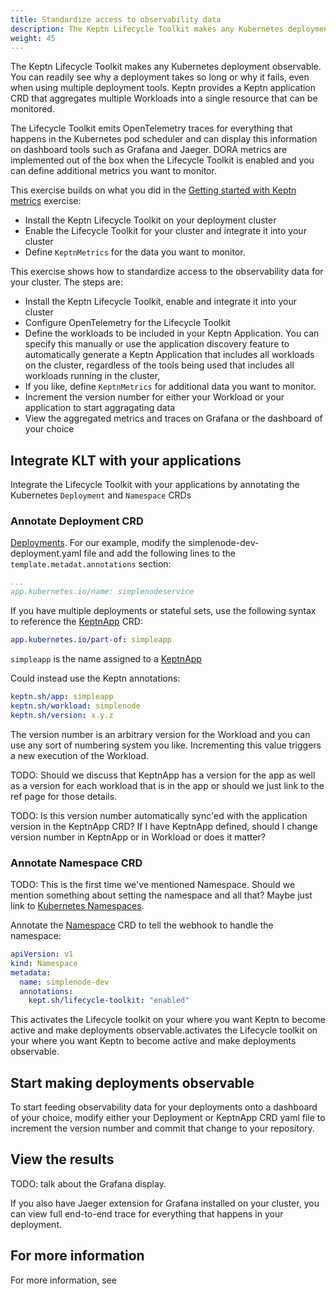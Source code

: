 ```yaml
---
title: Standardize access to observability data
description: The Keptn Lifecycle Toolkit makes any Kubernetes deployment observable.
weight: 45
---
```


The Keptn Lifecycle Toolkit makes any Kubernetes deployment observable.
You can readily see why a deployment takes so long or why it fails,
even when using multiple deployment tools.
Keptn provides a Keptn application CRD
that aggregates multiple Workloads into a single resource
that can be monitored.

The Lifecycle Toolkit emits OpenTelemetry traces
for everything that happens in the Kubernetes pod scheduler
and can display this information on dashboard tools
such as Grafana and Jaeger.
DORA metrics are implemented out of the box
when the Lifecycle Toolkit is enabled
and you can define additional metrics you want to monitor.

This exercise builds on what you did in the
[Getting started with Keptn metrics](../metrics)
exercise:

* Install the Keptn Lifecycle Toolkit on your deployment cluster
* Enable the Lifecycle Toolkit for your cluster
  and integrate it into your cluster
* Define `KeptnMetrics` for the data you want to monitor.

This exercise shows how to standardize access
to the observability data for your cluster.
The steps are:

* Install the Keptn Lifecycle Toolkit,
  enable and integrate it into your cluster
* Configure OpenTelemetry for the Lifecycle Toolkit
* Define the workloads to be included in your Keptn Application.
  You can specify this manually or use the application discovery feature
  to automatically generate a Keptn Application
  that includes all workloads on the cluster,
  regardless of the tools being used
  that includes all workloads running in the cluster,
* If you like, define `KeptnMetrics` for additional data you want to monitor.
* Increment the version number for either your Workload
  or your application to start aggragating data
* View the aggregated metrics and traces on Grafana
  or the dashboard of your choice

## Integrate KLT with your applications

Integrate the Lifecycle Toolkit with your applications
by annotating the Kubernetes `Deployment` and `Namespace` CRDs

### Annotate Deployment CRD

[Deployments](https://kubernetes.io/docs/concepts/workloads/controllers/deployment/).
For our example, modify the simplenode-dev-deployment.yaml file
and add the following lines to the `template.metadat.annotations` section:

```yaml
...
app.kubernetes.io/name: simplenodeservice
```

If you have multiple deployments or stateful sets,
use the following syntax to reference the
[KeptnApp](../../yaml-crd-ref/app.md)
CRD:

```yaml
app.kubernetes.io/part-of: simpleapp
```

`simpleapp` is the name assigned to a
[KeptnApp](../../yaml-crd-ref/app.md)

Could instead use the Keptn annotations:

```yaml
keptn.sh/app: simpleapp
keptn.sh/workload: simplenode
keptn.sh/version: x.y.z
```

The version number is an arbitrary version for the Workload
and you can use any sort of numbering system you like.
Incrementing this value triggers a new execution of the Workload.

TODO: Should we discuss that KeptnApp has a version for the app
as well as a version for each workload that is in the app or
should we just link to the ref page for those details.

TODO: Is this version number automatically sync'ed with
the application version in the KeptnApp CRD?
If I have KeptnApp defined, should I change version number
in KeptnApp or in Workload or does it matter?

### Annotate Namespace CRD

TODO: This is the first time we've mentioned Namespace.
Should we mention something about setting the namespace and all that?
Maybe just link to
[Kubernetes Namespaces](https://kubernetes.io/docs/concepts/overview/working-with-objects/namespaces/).

Annotate the
[Namespace](https://kubernetes.io/docs/concepts/overview/working-with-objects/namespaces/)
CRD to tell the webhook to handle the namespace:

```yaml
apiVersion: v1
kind: Namespace
metadata:
  name: simplenode-dev
  annotations:
    kept.sh/lifecycle-toolkit: "enabled"
```

This activates the Lifecycle toolkit on your
where you want Keptn to become active
and make deployments observable.activates the Lifecycle toolkit on your
where you want Keptn to become active
and make deployments observable.

## Start making deployments observable

To start feeding observability data for your deployments
onto a dashboard of your choice,
modify either your Deployment or KeptnApp CRD yaml file
to increment the version number
and commit that change to your repository.

## View the results

TODO: talk about the Grafana display.

If you also have Jaeger extension for Grafana installed on your cluster,
you can view full end-to-end trace for everything
that happens in your deployment.

## For more information

For more information, see
